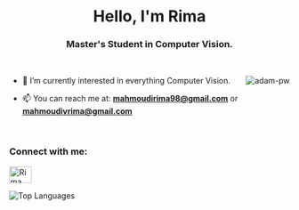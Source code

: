 <h1 align="center">Hello, I'm Rima</h1>
<h3 align="center">Master's Student in Computer Vision.</h3> 

<br>

<p><img align="right" src="https://github.com/vivosalvador/vivosalvador/blob/main/animation.gif" alt="adam-pw" /></p>

- 🌱 I’m currently interested in everything Computer Vision.

- 📫 You can reach me at: **mahmoudirima98@gmail.com** or **mahmoudivrima@gmail.com**

<br>

<h3 align="left">Connect with me:</h3>
<p align="left">
  <a href="https://www.linkedin.com/in/rima-mahmoudi-664600232" target="blank"><img align="center"
      src="https://raw.githubusercontent.com/rahuldkjain/github-profile-readme-generator/master/src/images/icons/Social/linked-in-alt.svg"
      alt="Rima Mahmoudi" height="30" width="40" /></a>
<br>

![Top Languages](https://github-readme-stats.vercel.app/api/top-langs/?username=vivosalvador&theme=buefy)

<br>
